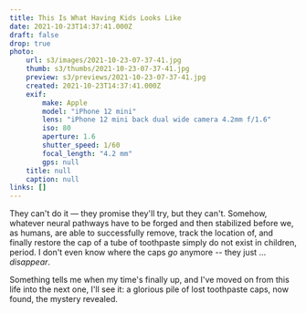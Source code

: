 ```yaml
---
title: This Is What Having Kids Looks Like
date: 2021-10-23T14:37:41.000Z
draft: false
drop: true
photo:
    url: s3/images/2021-10-23-07-37-41.jpg
    thumb: s3/thumbs/2021-10-23-07-37-41.jpg
    preview: s3/previews/2021-10-23-07-37-41.jpg
    created: 2021-10-23T14:37:41.000Z
    exif:
        make: Apple
        model: "iPhone 12 mini"
        lens: "iPhone 12 mini back dual wide camera 4.2mm f/1.6"
        iso: 80
        aperture: 1.6
        shutter_speed: 1/60
        focal_length: "4.2 mm"
        gps: null
    title: null
    caption: null
links: []
---
```


They can't do it &mdash; they promise they'll try, but they can't. Somehow, whatever neural pathways have to be forged and then stabilized before we, as humans, are able to successfully remove, track the location of, and finally restore the cap of a tube of toothpaste simply do not exist in children, period. I don't even know where the caps _go_ anymore -- they just ... _disappear_.

Something tells me when my time's finally up, and I've moved on from this life into the next one, I'll see it: a glorious pile of lost toothpaste caps, now found, the mystery revealed.
